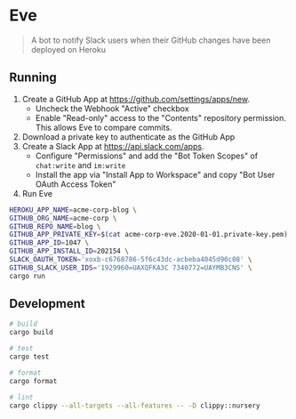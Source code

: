 # Eve
> A bot to notify Slack users when their GitHub changes have been deployed on Heroku

## Running

1. Create a GitHub App at https://github.com/settings/apps/new.
    - Uncheck the Webhook "Active" checkbox
    - Enable "Read-only" access to the "Contents" repository permission. This allows Eve to compare commits.
2. Download a private key to authenticate as the GitHub App
3. Create a Slack App at https://api.slack.com/apps.
    - Configure "Permissions" and add the "Bot Token Scopes" of `chat:write` and `im:write`
    - Install the app via "Install App to Workspace" and copy "Bot User OAuth Access Token"
3. Run Eve
```bash
HEROKU_APP_NAME=acme-corp-blog \
GITHUB_ORG_NAME=acme-corp \
GITHUB_REPO_NAME=blog \
GITHUB_APP_PRIVATE_KEY=$(cat acme-corp-eve.2020-01-01.private-key.pem) \
GITHUB_APP_ID=1047 \
GITHUB_APP_INSTALL_ID=202154 \
SLACK_OAUTH_TOKEN='xoxb-c6768786-5f6c43dc-acbeba4045d90c08' \
GITHUB_SLACK_USER_IDS='1929960=UAXQFKA3C 7340772=UAYMB3CNS' \
cargo run
```

## Development
```bash
# build
cargo build

# test
cargo test

# format
cargo format

# lint
cargo clippy --all-targets --all-features -- -D clippy::nursery
```
